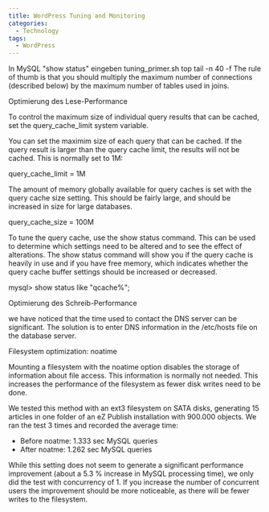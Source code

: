 ```yaml
---
title: WordPress Tuning and Monitoring
categories:
  - Technology
tags:
  - WordPress
---
```

In MySQL "show status" eingeben
tuning_primer.sh
top
tail -n 40 -f
The rule of thumb is that you should multiply the maximum number of connections (described below) by the maximum number of tables used in joins.

Optimierung des Lese-Performance

To control the maximum size of individual query results that can be cached, set the query_cache_limit system variable.

You can set the maximim size of each query that can be cached. If the query result is larger than the query cache limit, the results will not be cached. This is normally set to 1M:

query_cache_limit = 1M

The amount of memory globally available for query caches is set with the query cache size setting. This should be fairly large, and should be increased in size for large databases.

query_cache_size = 100M

To tune the query cache, use the show status command. This can be used to determine which settings need to be altered and to see the effect of alterations. The show status command will show you if the query cache is heavily in use and if you have free memory, which indicates whether the query cache buffer settings should be increased or decreased.

mysql> show status like "qcache%";

Optimierung des Schreib-Performance

we have noticed that the time used to contact the DNS server can be significant.
The solution is to enter DNS information in the /etc/hosts file on the database server.

Filesystem optimization: noatime

Mounting a filesystem with the noatime option disables the storage of information about file access. This information is normally not needed. This increases the performance of the filesystem as fewer disk writes need to be done.

We tested this method with an ext3 filesystem on SATA disks, generating 15 articles in one folder of an eZ Publish installation with 900.000 objects. We ran the test 3 times and recorded the average time:

  * Before noatme: 1.333 sec MySQL queries
  * After noatme: 1.262 sec MySQL queries

While this setting does not seem to generate a significant performance improvement (about a 5.3 % increase in MySQL processing time), we only did the test with concurrency of 1. If you increase the number of concurrent users the improvement should be more noticeable, as there will be fewer writes to the filesystem.